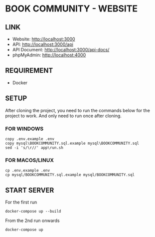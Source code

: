 # BOOK COMMUNITY - WEBSITE

## LINK

- Website: [http://localhost:3000](http://localhost:3000)
- API: [http://localhost:3000/api](http://localhost:3000/api)
- API Document: [http://localhost:3000/api-docs/](http://localhost:3000/api-docs/)
- phpMyAdmin: [http://localhost:4000](http://localhost:4000)

## REQUIREMENT
- Docker

## SETUP
After cloning the project, you need to run the commands below for the project to work. And only need to run once after cloning.
### FOR WINDOWS
``` 
copy .env.example .env
copy mysql\BOOKCOMMUNITY.sql.example mysql\BOOKCOMMUNITY.sql
sed -i 's/\r//' app\run.sh
```

### FOR MACOS/LINUX
``` 
cp .env.example .env
cp mysql/BOOKCOMMUNITY.sql.example mysql/BOOKCOMMUNITY.sql
```

## START SERVER

For the first run
```
docker-compose up --build
```

From the 2nd run onwards
```
docker-compose up
```